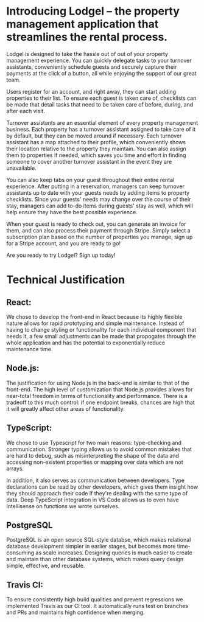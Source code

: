 # Introducing Lodgel – the property management application that streamlines the rental process.
Lodgel is designed to take the hassle out of out of your property management experience.
You can quickly delegate tasks to your turnover assistants, conveniently schedule guests and securely capture 
their payments at the click of a button, all while enjoying the support of our great team.

Users register for an account, and right away, they can start adding properties to their list.
To ensure each guest is taken care of, checklists can be made that detail tasks that need to be taken care of
before, during, and after each visit. 

Turnover assistants are an essential element of every property management business. Each property has 
a turnover assistant assigned to take care of it by default, but they can be moved around if necessary. 
Each turnover assistant has a map attached to their profile, which conveniently shows their location relative to 
the property they maintain. You can also assign them to properties if needed, which saves you time 
and effort in finding someone to cover another turnover assistant in the event they are unavailable.

You can also keep tabs on your guest throughout their entire rental experience. After putting in a reservation,
managers can keep turnover assistants up to date with your guests needs by adding items to property checklists. Since your 
guests' needs may change over the course of their stay, managers can add to-do items during guests' stay as well,
which will help ensure they have the best possible experience. 

When your guest is ready to check out, you can generate an invoice for them, and can also process their payment through
Stripe. Simply select a subscription plan based on the number of properties you manage, sign up for a Stripe account, and 
you are ready to go!

Are you ready to try Lodgel? Sign up today!

# Technical Justification
## React: 
We chose to develop the front-end in React because its highly flexible nature allows for rapid prototyping and simple maintenance. Instead of having to change styling or functionality for each individual component that needs it, a few small adjustments can be made that propogates through the whole application and has the potential to exponentially reduce maintenance time.

## Node.js: 
The justification for using Node.js in the back-end is similar to that of the front-end. The high level of customization that Node.js provides allows for near-total freedom in terms of functionality and performance. There is a tradeoff to this much control: if one endpoint breaks, chances are high that it will greatly affect other areas of functionality. 

## TypeScript: 
We chose to use Typescript for two main reasons: type-checking and communication. Stronger typing allows us to avoid common mistakes that are hard to debug, such as misinterpreting the shape of the data and accessing non-existent properties or mapping over data which are not arrays.

In addition, it also serves as communication between developers. Type declarations can be read by other developers, which gives them insight how they should approach their code if they're dealing with the same type of data. Deep TypeScript integration in VS Code allows us to even have Intellisense on functions we wrote ourselves.

## PostgreSQL
PostgreSQL is an open source SQL-style databse, which makes relational database development simpler in earlier stages, but becomes more time-consuming as scale increases. Designing queries is much easier to create and maintain than other database systems, which makes query design simple, effective, and reusable.

## Travis CI:
To ensure consistently high build qualities and prevent regressions we implemented Travis as our CI tool.
It automatically runs test on branches and PRs and maintains high confidence when merging.